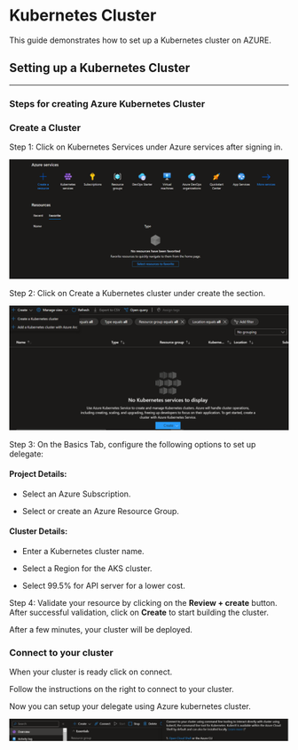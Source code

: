 # Kubernetes Cluster


This guide demonstrates how to set up a Kubernetes cluster on AZURE.
## Setting up a Kubernetes Cluster 
***
### **Steps for creating Azure Kubernetes Cluster** 

### Create a Cluster

Step 1: Click on Kubernetes Services under Azure services after signing in.

![Azure Home Page](/Images/AzureHomePage.PNG)

Step 2: Click on Create a Kubernetes cluster under create the section.

![Azure Cluster Creation](/Images/CreateKubernetesClusterAzure.png)

Step 3:  On the Basics Tab, configure the following options to set up delegate:

#### Project Details:

- Select an Azure Subscription.

- Select or create an Azure Resource Group.

#### Cluster Details:

- Enter a Kubernetes cluster name.

- Select a Region for the AKS cluster.

- Select 99.5% for API server for a lower cost.

Step 4: Validate your resource by clicking on the **Review + create**  button.
After successful validation, click on **Create** to start building the cluster.

After a few minutes, your cluster will be deployed.

### Connect  to your cluster

When your cluster is ready click on connect.

Follow the instructions on the right to connect to your cluster.

Now you can setup your delegate using Azure kubernetes cluster.

![image](/Images/ClusterConnectAzure.png)
